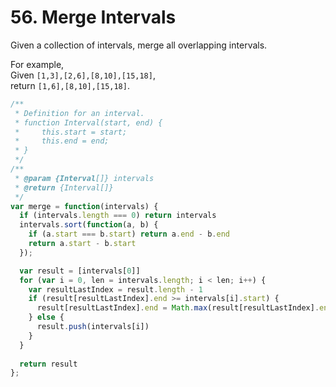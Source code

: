 # 56. Merge Intervals

Given a collection of intervals, merge all overlapping intervals.

For example,  
Given `[1,3],[2,6],[8,10],[15,18]`,  
return `[1,6],[8,10],[15,18]`.

```javascript
/**
 * Definition for an interval.
 * function Interval(start, end) {
 *     this.start = start;
 *     this.end = end;
 * }
 */
/**
 * @param {Interval[]} intervals
 * @return {Interval[]}
 */
var merge = function(intervals) {
  if (intervals.length === 0) return intervals
  intervals.sort(function(a, b) {
    if (a.start === b.start) return a.end - b.end
    return a.start - b.start
  });

  var result = [intervals[0]]
  for (var i = 0, len = intervals.length; i < len; i++) {
    var resultLastIndex = result.length - 1
    if (result[resultLastIndex].end >= intervals[i].start) {
      result[resultLastIndex].end = Math.max(result[resultLastIndex].end, intervals[i].end)
    } else {
      result.push(intervals[i])
    }
  }
  
  return result  
};
```
